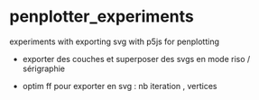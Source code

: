 # penplotter_experiments

experiments with exporting svg with p5js for penplotting


- exporter des couches et superposer des svgs en mode riso / sérigraphie

- optim ff pour exporter en svg : nb iteration , vertices
